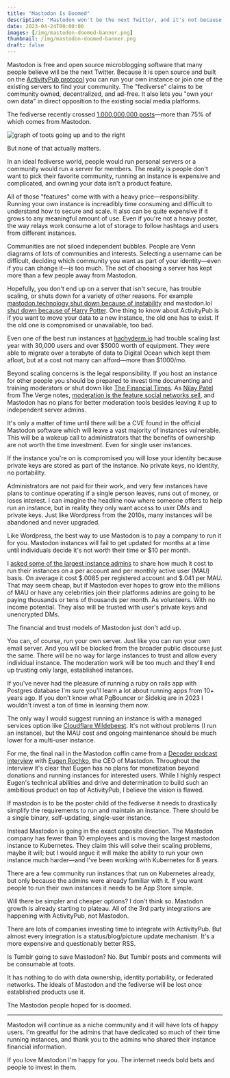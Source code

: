 ```yaml
---
title: "Mastodon Is Doomed"
description: "Mastodon won't be the next Twitter, and it's not because of Bluesky. The ideals and execution won't scale."
date: 2023-04-24T00:00:00
images: [/img/mastodon-doomed-banner.png]
thumbnail: /img/mastodon-doomed-banner.png
draft: false
---
```


Mastodon is free and open source microblogging software that many people believe will be the next Twitter.
Because it is open source and built on the [ActivityPub protocol](https://activitypub.rocks/) you can run your own instance or join one of the existing servers to find your community.
The "fediverse" claims to be community owned, decentralized, and ad-free.
It also lets you "own your own data" in direct opposition to the existing social media platforms.

The fediverse recently crossed [1,000,000,000 posts](https://fediverse.observer/stats)—more than 75% of which comes from Mastodon.

![graph of toots going up and to the right](/img/mastodon-toot-graph.png)

But none of that actually matters.

In an ideal fediverse world, people would run personal servers or a community would run a server for members.
The reality is people don't want to pick their favorite community, running an instance is expensive and complicated, and owning your data isn't a product feature.

All of those "features" come with with a heavy price—responsibility.
Running your own instance is increadibly time consuming and difficult to understand how to secure and scale.
It also can be quite expensive if it grows to any meaningful amount of use.
Even if you're not a heavy poster, the way relays work consume a lot of storage to follow hashtags and users from different instances.

Communities are not siloed independent bubbles.
People are Venn diagrams of lots of communities and interests.
Selecting a username can be difficult, deciding which community you want as part of your identity—even if you can change it—is too much.
The act of choosing a server has kept more than a few people away from Mastodon.

Hopefully, you don't end up on a server that isn't secure, has trouble scaling, or shuts down for a variety of other reasons.
For example [mastodon.technology shut down because of instability](https://ashfurrow.com/blog/mastodon-technology-shutdown/) and mastodon.lol [shut down because of Harry Potter](https://mastodon.lol/@nathan/109836633022272265).
One thing to know about ActivityPub is if you want to move your data to a new instance, the old one has to exist.
If the old one is compromised or unavailable, too bad.

Even one of the best run instances at [hachyderm.io](https://community.hachyderm.io/blog/2022/12/03/leaving-the-basement/) had trouble scaling last year with 30,000 users and over $5000 worth of equipment.
They were able to migrate over a terabyte of data to Digital Ocean which kept them afloat, but at a cost not many can afford—more than $1000/mo.

Beyond scaling concerns is the legal responsibility.
If you host an instance for other people you should be prepared to invest time documenting and training moderators or shut down like [The Financial Times](https://www.techdirt.com/2023/02/01/financial-times-sets-up-mastodon-server-realizes-laws-exist-which-it-was-already-subject-to-pulls-down-mastodon-server/).
As [Nilay Patel](https://www.theverge.com/authors/nilay-patel) from The Verge notes, [moderation is the feature social networks sell](https://www.theverge.com/2023/4/20/23689570/activitypub-protocol-standard-social-network), and Mastodon has no plans for better moderation tools besides leaving it up to independent server admins.

It's only a matter of time until there will be a CVE found in the official Mastodon software which will leave a vast majority of instances vulnerable.
This will be a wakeup call to administrators that the benefits of ownership are not worth the time investment.
Even for single user instances.

If the instance you're on is compromised you will lose your identity because private keys are stored as part of the instance.
No private keys, no identity, no portability.

Administrators are not paid for their work, and very few instances have plans to continue operating if a single person leaves, runs out of money, or loses interest.
I can imagine the headline now where someone offers to help run an instance, but in reality they only want access to user DMs and private keys.
Just like Wordpress from the 2010s, many instances will be abandoned and never upgraded.

Like Wordpress, the best way to use Mastodon is to pay a company to run it for you.
Mastodon instances will fail to get updated for months at a time until individuals decide it's not worth their time or $10 per month.

I [asked some of the largest instance admins](https://mastodon.social/@jgarr/110232731615869211) to share how much it cost to run their instances on a per account and per monthly active user (MAU) basis.
On average it cost $.0085 per registered account and $.041 per MAU.
That may seem cheap, but if Mastodon ever hopes to grow into the millions of MAU or have any celebrities join their platforms admins are going to be paying thousands or tens of thousands per month.
As volunteers.
With no income potential.
They also will be trusted with user's private keys and unencrypted DMs.

The financial and trust models of Mastodon just don't add up.

You can, of course, run your own server.
Just like you can run your own email server.
And you will be blocked from the broader public discourse just the same.
There will be no way for large instances to trust and allow every individual instance.
The moderation work will be too much and they'll end up trusting only large, established instances.

If you've never had the pleasure of running a ruby on rails app with Postgres database I'm sure you'll learn a lot about running apps from 10+ years ago.
If you don't know what PgBouncer or Sidekiq are in 2023 I wouldn't invest a ton of time in learning them now.

The only way I would suggest running an instance is with a managed services option like [Cloudflare Wildebeest](https://github.com/cloudflare/wildebeest).
It's not without problems (I run an instance), but the MAU cost and ongoing maintenance should be much lower for a multi-user instance.

For me, the final nail in the Mastodon coffin came from a [Decoder podcast interview](https://www.theverge.com/23658648/mastodon-ceo-twitter-interview-elon-musk-twitter) with [Eugen Rochko](https://mastodon.social/@Gargron), the CEO of Mastodon.
Throughout the interview it's clear that Eugen has no plans for monetization beyond donations and running instances for interested users.
While I highly respect Eugen's technical abilities and drive and determination to build such an ambitious product on top of ActivityPub, I believe the vision is flawed.

If mastodon is to be the poster child of the fediverse it needs to drastically simplify the requirements to run and maintain an instance.
There should be a single binary, self-updating, single-user instance.

Instead Mastodon is going in the exact opposite direction.
The Mastodon company has fewer than 10 employees and is moving the largest mastodon instance to Kubernetes.
They claim this will solve their scaling problems, maybe it will; but I would argue it will make the ability to run your own instance much harder—and I've been working with Kubernetes for 8 years.

There are a few community run instances that run on Kubernetes already, but only because the admins were already familiar with it.
If you want people to run their own instances it needs to be App Store simple.

Will there be simpler and cheaper options?
I don't think so.
Mastodon growth is already starting to plateau.
All of the 3rd party integrations are happening with ActivityPub, not Mastodon. 

There are lots of companies investing time to integrate with ActivityPub.
But almost every integration is a status/blog/picture update mechanism.
It's a more expensive and questionably better RSS.

Is Tumblr going to save Mastodon? No.
But Tumblr posts and comments will be consumable at toots.

It has nothing to do with data ownership, identity portability, or federated networks.
The ideals of Mastodon and the fediverse will be lost once established products use it.

The Mastodon people hoped for is doomed.

---

Mastodon will continue as a niche community and it will have lots of happy users.
I'm greatful for the admins that have dedicated so much of their time running instances, and thank you to the admins who shared their instance financial information.

If you love Mastodon I'm happy for you.
The internet needs bold bets and people to invest in them.
